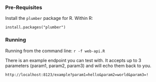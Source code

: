 ### Pre-Requisites

Install the `plumber` package for R.
Within R:
```
install.packages("plumber")
```

### Running
Running from the command line:
```r -f web-api.R```

There is an example endpoint you can test with. It accepts up to 3 parameters (param1, param2, param3) and will echo them back to you.
```
http://localhost:8123/example?param1=hello&param2=world&param3=!
```
